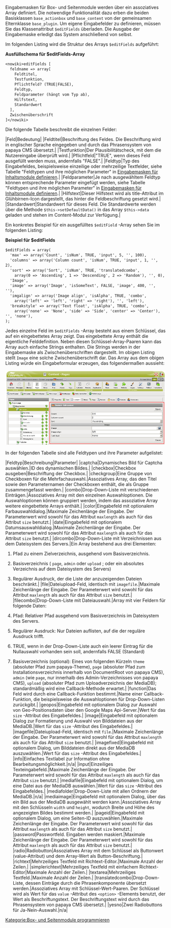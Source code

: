 
Eingabemasken für Box- und Seitenmodule werden über ein assoziatives Array definiert. Die notwendige Funktionalität dazu erben die beiden Basisklassen `base_actionbox` und `base_content` von der gemeinsamen Elternklasse `base_plugin`. Um eigene Eingabefelder zu definieren, müssen Sie das Klassenattribut `$editFields` überladen. Die Ausgabe der Eingabemaske erledigt das System anschließend von selbst.

Im folgenden Listing wird die Struktur des Arrays `$editFields` aufgeführt:

**Ausfüllschema für \$editFields-Array**

    <nowiki>editFields [
      feldname => array[
        Feldtitel,
        Testfunktion,
        Pflichtfeld? (TRUE|FALSE),
        Feldtyp,
        Feldparameter (hängt vom Typ ab),
        Hilfstext,
        Standardwert
      ],
      Zwischenüberschrift
    ]</nowiki>

Die folgende Tabelle beschreibt die einzelnen Felder:

|Feld|Bedeutung|
|Feldtitel|Beschriftung des Feldes. Die Beschriftung wird in englischer Sprache eingegeben und durch das Phrasensystem von papaya CMS übersetzt.|
|Testfunktion|Der Plausibilitätscheck, mit dem die Nutzereingabe überprüft wird.|
|Pflichtfeld|"TRUE", wenn dieses Feld ausgefüllt werden muss, andernfalls "FALSE".|
|Feldtyp|Typ des Eingabefeldes, beispielsweise einzeilige oder mehrzeilige Textfelder, siehe Tabelle "Feldtypen und ihre möglichen Parameter" in [Eingabemasken für Inhaltsmodule definieren](Eingabemasken_für_Inhaltsmodule_definieren.md).|
|Feldparameter|Je nach ausgewähltem Feldtyp können entsprechende Parameter eingefügt werden, siehe Tabelle "Feldtypen und ihre möglichen Parameter" in [Eingabemasken für Inhaltsmodule definieren](Eingabemasken_für_Inhaltsmodule_definieren.md).|
|Hilfstext|Dieser Hilfstext wird als title-Attribut im Glühbirnen-Icon dargestellt, das hinter die Feldbeschriftung gesetzt wird.|
|Standardwert|Standardwert für dieses Feld. Die Standardwerte werden über die Methode `$this->setDefaultData()` in das Array `$this->data` geladen und stehen im Content-Modul zur Verfügung.|

Ein konkretes Beispiel für ein ausgefülltes `$editField` -Array sehen Sie im folgenden Listing:

**Beispiel für \$editFields**

~~~~ {.php}
$editFields = array(
  'max' => array('Count', 'isNum', TRUE, 'input', 5, '', 100),
  'columns' => array('Column count', 'isNum', TRUE, 'input', 1, '', 2),
  'sort' => array('Sort', 'isNum', TRUE, 'translatedcombo',
    array(0 => 'Ascending', 1 => 'Descending', 2 => 'Random'), '', 0),
  'Image',
  'image' => array('Image', 'isSomeText', FALSE, 'image', 400, '', ''),
  'imgalign' => array('Image align', 'isAlpha', TRUE, 'combo',
    array('left' => 'left', 'right' => 'right'), '', 'left'),
  'breakstyle' => array('Text float', 'isAlpha', TRUE, 'combo',
    array('none' => 'None', 'side' => 'Side', 'center' => 'Center'), '', 'none'),
);
~~~~

Jedes einzelne Feld im `$editFields` -Array besteht aus einem Schlüssel, das auf ein eingebettetes Array zeigt. Das eingebettete Array enthält die eigentliche Felddefinition. Neben diesen Schlüssel-Array-Paaren kann das Array auch einfache Strings enthalten. Die Strings werden in der Eingabemaske als Zwischenüberschriften dargestellt. Im obigen Listing stellt `Image` eine solche Zwischenüberschrift dar. Das Array aus dem obigen Listing würde ein Eingabeformular erzeugen, das folgendermaßen aussieht:

![File: Eingabemaske des Seitenmoduls „Kategorie with image“](images/EditFieldsExample.png)

In der folgenden Tabelle sind alle Feldtypen und ihre Parameter aufgelistet:

|Feldtyp|Beschreibung|Parameter|
|captcha|Dynamisches Bild für Captcha auswählen.|ID des dynamischen Bildes.|
|checkbox|Checkbox ausgeben|Beschriftung der Checkbox.|
|checkgroup|Eine Gruppe von Checkboxen für die Mehrfachauswahl.|Assoziatives Array, das den Titel sowie den Parameternamen der Checkboxen enthält, die als Gruppe zusammengefasst werden.|
|combo|Drop-Down-Liste mit verschiedenen Einträgen.|Assoziatives Array mit den einzelnen Auswahloptionen. Die Auswahloptionen können gruppiert werden, indem das assoziative Array weitere eingebettete Arrays enthält.|
|color|Eingabefeld mit optionalem Farbauswahldialog.|Maximale Zeichenlänge der Eingabe. Der Parameterwert wird sowohl für das Attribut `maxlength` als auch für das Attribut `size` benutzt.|
|date|Eingabefeld mit optionalem Datumsauswahldialog.|Maximale Zeichenlänge der Eingabe. Der Parameterwert wird sowohl für das Attribut `maxlength` als auch für das Attribut `size` benutzt.|
|dircombo|Drop-Down-Liste mit Verzeichnissen aus dem Dateisystem des Servers.|Ein Array bestehend aus drei Elementen:

1.  Pfad zu einem Zielverzeichnis, ausgehend vom Basisverzeichnis.
2.  Basisverzeichnis ( `page`, `admin` oder `upload` ; oder ein absolutes Verzeichnis auf dem Dateisystem des Servers)
3.  Regulärer Ausdruck, der die Liste der anzuzeigenden Dateien beschränkt.|
|file|Dateiupload-Feld, identisch mit `imagefile`.|Maximale Zeichenlänge der Eingabe. Der Parameterwert wird sowohl für das Attribut `maxlength` als auch für das Attribut `size` benutzt.|
|filecombo|Drop-Down-Liste mit Dateiauswahl.|Array mit vier Feldern für folgende Daten:

1.  Pfad: Relativer Pfad ausgehend vom Basisverzeichnis im Dateisystem des Servers.
2.  Regulärer Ausdruck: Nur Dateien auflisten, auf die der reguläre Ausdruck trifft.
3.  TRUE, wenn in der Drop-Down-Liste auch ein leerer Eintrag für die Nullauswahl vorhanden sein soll, andernfalls FALSE (Standard)
4.  Basisverzeichnis (optional): Eines von folgenden Kürzeln `theme` (absoluter Pfad zum papaya-Theme), `page` (absoluter Pfad zum Installationsverzeichnis innerhalb von DocumentRoot von papaya CMS), `admin` (wie `page`, nur innerhalb des Admin-Verzeichnisses von papaya CMS), `upload` (absoluter Pfad zum Uploadverzeichnis der MediaDB); standardmäßig wird eine Callback-Methode erwartet.|
|function|Das Feld wird durch eine Callback-Funktion bestimmt.|Name einer Callback-Funktion, die beispielsweise die Auswahloptionen für Drop-Down-Listen zurückgibt.|
|geopos|Eingabefeld mit optionalem Dialog zur Auswahl von Geo-Positionsdaten über den Google Maps Api-Server.|Wert für das `size` -Attribut des Eingabefeldes.|
|image|Eingabefeld mit optionalem Dialog zur Formatierung und Auswahl von Bilddateien aus der MediaDB.|Wert für das `size` -Attribut des Eingabefeldes.|
|imagefile|Dateiupload-Feld, identisch mit `file`.|Maximale Zeichenlänge der Eingabe. Der Parameterwert wird sowohl für das Attribut `maxlength` als auch für das Attribut `size` benutzt.|
|imagefixed|Eingabefeld mit optionalem Dialog, um Bilddateien direkt aus der MediaDB auszuwählen.|Wert für das `size` -Attribut des Eingabefeldes.|
|info|Einfaches Textlabel zur Information ohne Bearbeitungsmöglichkeit.|n/a|
|input|Einzeiliges Texteingabefeld.|Maximale Zeichenlänge der Eingabe. Der Parameterwert wird sowohl für das Attribut `maxlength` als auch für das Attribut `size` benutzt.|
|mediafile|Eingabefeld mit optionalem Dialog, um eine Datei aus der MediaDB auswählen.|Wert für das `size` -Attribut des Eingabefeldes.|
|mediafolder|Drop-Down-Liste mit allen Ordnern der MediaDB.|n/a|
|mediaimage|Eingabefeld mit optionalem Dialog, über das ein Bild aus der MediaDB ausgewählt werden kann.|Assoziatives Array mit den Schlüsseln `width` und `height`, wodurch Breite und Höhe des angezeigten Bildes bestimmt werden.|
|pageid|Eingabefeld mit optionalem Dialog, um eine Seiten-ID auszuwählen.|Maximale Zeichenlänge der Eingabe. Der Parameterwert wird sowohl für das Attribut `maxlength` als auch für das Attribut `size` benutzt.|
|password|Passwortfeld. Eingaben werden maskiert.|Maximale Zeichenlänge der Eingabe. Der Parameterwert wird sowohl für das Attribut `maxlength` als auch für das Attribut `size` benutzt.|
|radio|Radiobutton|Assoziatives Array mit dem Schlüssel als Buttonwert (value-Attribut) und dem Array-Wert als Button-Beschriftung.|
|richtext|Mehrzeiliges Textfeld mit Richtext-Editor.|Maximale Anzahl der Zeilen.|
|simplerichtext|Mehrzeiliges Textfeld mit einfachem Richtext-Editor|Maximale Anzahl der Zeilen.|
|textarea|Mehrzeiliges Textfeld.|Maximale Anzahl der Zeilen.|
|translatedcombo|Drop-Down-Liste, dessen Einträge durch die Phrasenkomponente übersetzt werden.|Assoziatives Array mit Schlüssel-Wert-Paaren. Der Schlüssel wird als Wert für das `value` -Attribut des `<option>` -Elements benutzt, der Wert als Beschriftungstext. Der Beschriftungstext wird durch das Phrasensystem von papaya CMS übersetzt.|
|yesno|Zwei Radiobuttons für Ja-Nein-Auswahl.|n/a|

[Kategorie:Box- und Seitenmodule programmieren](export_de/Kategorie:Box-_und_Seitenmodule_programmieren.md)
